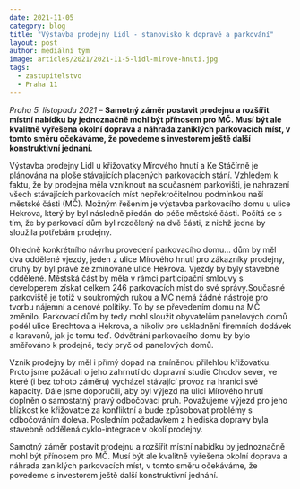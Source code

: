 ```yaml
---
date: 2021-11-05
category: blog
title: "Výstavba prodejny Lidl - stanovisko k dopravě a parkování"
layout: post
author: mediální tým
image: articles/2021/2021-11-5-lidl-mirove-hnuti.jpg
tags:
  - zastupitelstvo
  - Praha 11
---
```


*Praha 5. listopadu 2021* – **Samotný záměr postavit prodejnu a rozšířit místní nabídku by jednoznačně mohl být přínosem pro MČ. Musí být ale kvalitně vyřešena okolní doprava a náhrada zaniklých parkovacích míst, v tomto směru očekáváme, že povedeme s investorem ještě další konstruktivní jednání.**

Výstavba prodejny Lidl u křižovatky Mírového hnutí a Ke Stáčírně je plánována na ploše stávajících placených parkovacích stání. Vzhledem k faktu, že by prodejna měla vzniknout na současném parkovišti, je nahrazení všech stávajících parkovacích míst nepřekročitelnou podmínkou naší městské části (MČ). Možným řešením je výstavba parkovacího domu u ulice Hekrova, který by byl následně předán do péče městské části. Počítá se s tím, že by parkovací dům byl rozdělený na dvě části, z nichž jedna by sloužila potřebám prodejny.

Ohledně konkrétního návrhu provedení parkovacího domu… dům by měl dva oddělené vjezdy, jeden z ulice Mírového hnutí pro zákazníky prodejny, druhý by byl právě ze zmiňované ulice Hekrova. Vjezdy by byly stavebně oddělené. Městská část by měla  v rámci participační smlouvy s developerem získat celkem 246 parkovacích míst do své správy.Současné parkoviště je totiž v soukromých rukou a MČ nemá žádné nástroje pro tvorbu nájemní  a cenové politiky. To by se převedením domu na MČ změnilo. Parkovací dům by tedy mohl sloužit obyvatelům panelových domů podél ulice Brechtova a Hekrova, a nikoliv pro uskladnění firemních dodávek a karavanů, jak je tomu teď. Odvětrání parkovacího domu by bylo směřováno k prodejně, tedy pryč od panelových domů.

Vznik prodejny by měl i přímý dopad na zmíněnou přilehlou křižovatku. Proto jsme požádali o jeho zahrnutí do dopravní studie Chodov sever, ve které (i bez tohoto záměru) vycházel stávající provoz na hranici své kapacity. Dále jsme doporučili, aby byl výjezd na ulici Mírového hnutí doplněn o samostatný pravý odbočovací pruh. Považujeme výjezd pro jeho blízkost ke křižovatce za konfliktní a bude způsobovat problémy s odbočováním doleva. Posledním požadavkem z hlediska dopravy byla stavebně oddělená cyklo-integrace v okolí prodejny.

Samotný záměr postavit prodejnu a rozšířit místní nabídku by jednoznačně mohl být přínosem pro MČ. Musí být ale kvalitně vyřešena okolní doprava a náhrada zaniklých parkovacích míst, v tomto směru očekáváme, že povedeme s investorem ještě další konstruktivní jednání.
